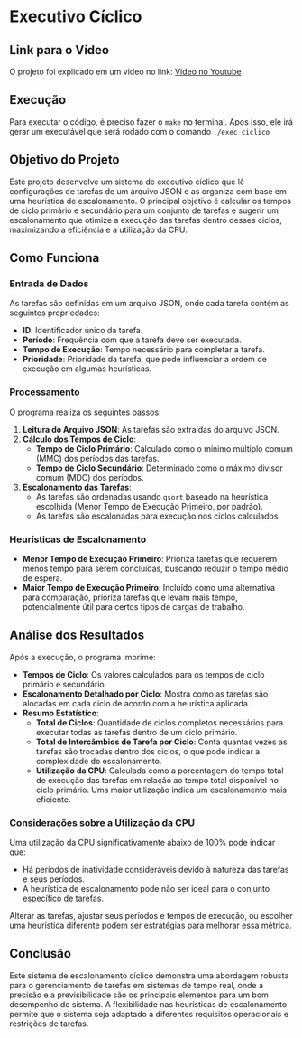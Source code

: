 # Executivo Cíclico

## Link para o Vídeo

O projeto foi explicado em um video no link: [Video no Youtube](https://youtu.be/D41Fi84FVlA)

## Execução

Para executar o código, é preciso fazer o `make` no terminal. Apos isso, ele irá gerar um executável que será rodado com o comando `./exec_ciclico`

## Objetivo do Projeto

Este projeto desenvolve um sistema de executivo cíclico que lê configurações de tarefas de um arquivo JSON e as organiza com base em uma heurística de escalonamento. O principal objetivo é calcular os tempos de ciclo primário e secundário para um conjunto de tarefas e sugerir um escalonamento que otimize a execução das tarefas dentro desses ciclos, maximizando a eficiência e a utilização da CPU.

## Como Funciona

### Entrada de Dados
As tarefas são definidas em um arquivo JSON, onde cada tarefa contém as seguintes propriedades:
- **ID**: Identificador único da tarefa.
- **Período**: Frequência com que a tarefa deve ser executada.
- **Tempo de Execução**: Tempo necessário para completar a tarefa.
- **Prioridade**: Prioridade da tarefa, que pode influenciar a ordem de execução em algumas heurísticas.

### Processamento
O programa realiza os seguintes passos:
1. **Leitura do Arquivo JSON**: As tarefas são extraídas do arquivo JSON.
2. **Cálculo dos Tempos de Ciclo**:
   - **Tempo de Ciclo Primário**: Calculado como o mínimo múltiplo comum (MMC) dos períodos das tarefas.
   - **Tempo de Ciclo Secundário**: Determinado como o máximo divisor comum (MDC) dos períodos.
3. **Escalonamento das Tarefas**:
   - As tarefas são ordenadas usando `qsort` baseado na heurística escolhida (Menor Tempo de Execução Primeiro, por padrão).
   - As tarefas são escalonadas para execução nos ciclos calculados.

### Heurísticas de Escalonamento
- **Menor Tempo de Execução Primeiro**: Prioriza tarefas que requerem menos tempo para serem concluídas, buscando reduzir o tempo médio de espera.
- **Maior Tempo de Execução Primeiro**: Incluído como uma alternativa para comparação, prioriza tarefas que levam mais tempo, potencialmente útil para certos tipos de cargas de trabalho.

## Análise dos Resultados

Após a execução, o programa imprime:
- **Tempos de Ciclo**: Os valores calculados para os tempos de ciclo primário e secundário.
- **Escalonamento Detalhado por Ciclo**: Mostra como as tarefas são alocadas em cada ciclo de acordo com a heurística aplicada.
- **Resumo Estatístico**:
  - **Total de Ciclos**: Quantidade de ciclos completos necessários para executar todas as tarefas dentro de um ciclo primário.
  - **Total de Intercâmbios de Tarefa por Ciclo**: Conta quantas vezes as tarefas são trocadas dentro dos ciclos, o que pode indicar a complexidade do escalonamento.
  - **Utilização da CPU**: Calculada como a porcentagem do tempo total de execução das tarefas em relação ao tempo total disponível no ciclo primário. Uma maior utilização indica um escalonamento mais eficiente.

### Considerações sobre a Utilização da CPU

Uma utilização da CPU significativamente abaixo de 100% pode indicar que:
- Há períodos de inatividade consideráveis devido à natureza das tarefas e seus períodos.
- A heurística de escalonamento pode não ser ideal para o conjunto específico de tarefas.

Alterar as tarefas, ajustar seus períodos e tempos de execução, ou escolher uma heurística diferente podem ser estratégias para melhorar essa métrica.

## Conclusão

Este sistema de escalonamento cíclico demonstra uma abordagem robusta para o gerenciamento de tarefas em sistemas de tempo real, onde a precisão e a previsibilidade são os principais elementos para um bom desempenho do sistema. A flexibilidade nas heurísticas de escalonamento permite que o sistema seja adaptado a diferentes requisitos operacionais e restrições de tarefas.
